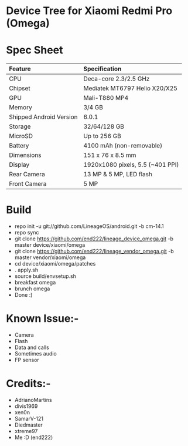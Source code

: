 # Device Tree for Xiaomi Redmi Pro (Omega)

# Spec Sheet

| Feature                 | Specification                     |
| :---------------------- | :-------------------------------- |
| CPU                     | Deca-core 2.3/2.5 GHz             |
| Chipset                 | Mediatek MT6797 Helio X20/X25     |
| GPU                     | Mali-T880 MP4                     |
| Memory                  | 3/4 GB                            |
| Shipped Android Version | 6.0.1                             |
| Storage                 | 32/64/128 GB                      |
| MicroSD                 | Up to 256 GB                      |
| Battery                 | 4100 mAh (non-removable)          |
| Dimensions              | 151 x 76 x 8.5 mm                 |
| Display                 | 1920x1080 pixels, 5.5 (~401 PPI)  |
| Rear Camera             | 13 MP & 5 MP, LED flash           |
| Front Camera            | 5 MP                              |



   # Build
   * repo init -u git://github.com/LineageOS/android.git -b cm-14.1
   * repo sync
   * git clone https://github.com/end222/lineage_device_omega.git -b master device/xiaomi/omega
   * git clone https://github.com/end222/lineage_vendor_omega.git -b master vendor/xiaomi/omega
   * cd device/xiaomi/omega/patches
   * . apply.sh
   * source build/envsetup.sh
   * breakfast omega
   * brunch omega
   * Done :)
   
   # Known Issue:-
   * Camera
   * Flash
   * Data and calls
   * Sometimes audio
   * FP sensor
   
   # Credits:-
   * AdrianoMartins
   * divis1969
   * xen0n
   * SamarV-121
   * Diedmaster
   * xtreme97
   * Me :D (end222)

